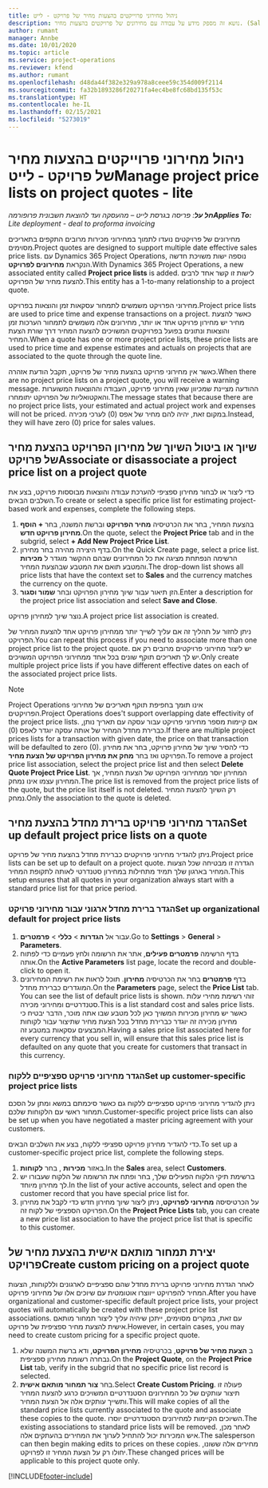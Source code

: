 ```yaml
---
title: ניהול מחירוני פרוייקטים בהצעות מחיר של פרויקט - לייט
description: נושא זה מספק מידע על עבודה עם מחירונים של פרויקטים בהצעות מחיר. (Sales)
author: rumant
manager: Annbe
ms.date: 10/01/2020
ms.topic: article
ms.service: project-operations
ms.reviewer: kfend
ms.author: rumant
ms.openlocfilehash: d48da44f382e329a978a8ceee59c354d009f2114
ms.sourcegitcommit: fa32b1893286f20271fa4ec4be8fc68bd135f53c
ms.translationtype: HT
ms.contentlocale: he-IL
ms.lasthandoff: 02/15/2021
ms.locfileid: "5273019"
---
```

# <a name="manage-project-price-lists-on-project-quotes---lite"></a><span data-ttu-id="92e14-104">ניהול מחירוני פרוייקטים בהצעות מחיר של פרויקט - לייט</span><span class="sxs-lookup"><span data-stu-id="92e14-104">Manage project price lists on project quotes - lite</span></span>

<span data-ttu-id="92e14-105">_**חל על**: פריסה בגרסת לייט – מהעסקה ועד להוצאת חשבונית פרופורמה_</span><span class="sxs-lookup"><span data-stu-id="92e14-105">_**Applies To:** Lite deployment - deal to proforma invoicing_</span></span>

<span data-ttu-id="92e14-106">מחירונים של פרויקטים נועדו לתמוך במחירוני מכירות מרובים התקפים בתאריכים מסוימים.</span><span class="sxs-lookup"><span data-stu-id="92e14-106">Project quotes are designed to support multiple date effective sales price lists.</span></span> <span data-ttu-id="92e14-107">עם Dynamics 365 Project Operations, נוספה ישות משויכת חדשה הנקראת **מחירונים לפרויקט**.</span><span class="sxs-lookup"><span data-stu-id="92e14-107">With Dynamics 365 Project Operations, a new associated entity called **Project price lists** is added.</span></span> <span data-ttu-id="92e14-108">לישות זו קשר אחד לרבים להצעת מחיר של הפרויקט.</span><span class="sxs-lookup"><span data-stu-id="92e14-108">This entity has a 1-to-many relationship to a project quote.</span></span>

<span data-ttu-id="92e14-109">מחירוני הפרויקט משמשים לתמחור עסקאות זמן והוצאות בפרויקט.</span><span class="sxs-lookup"><span data-stu-id="92e14-109">Project price lists are used to price time and expense transactions on a project.</span></span> <span data-ttu-id="92e14-110">כאשר להצעת מחיר יש מחירון פרויקט אחד או יותר, מחירונים אלה משמשים לתמחור הערכות זמן והוצאות ונתונים בפועל בפרויקטים המשויכים להצעת המחיר דרך שורת הצעת המחיר.</span><span class="sxs-lookup"><span data-stu-id="92e14-110">When a quote has one or more project price lists, these price lists are used to price time and expense estimates and actuals on projects that are associated to the quote through the quote line.</span></span>

<span data-ttu-id="92e14-111">כאשר אין מחירוני פרויקט בהצעת מחיר של פרויקט, תקבל הודעת אזהרה.</span><span class="sxs-lookup"><span data-stu-id="92e14-111">When there are no project price lists on a project quote, you will receive a warning message.</span></span> <span data-ttu-id="92e14-112">ההודעה מציינת שמכיוון שאין מחירוני פרויקט, העבודה וההוצאות המשוערות והאקטואליות של הפרויקט יתומחרו.</span><span class="sxs-lookup"><span data-stu-id="92e14-112">The message states that because there are no project price lists, your estimated and actual project work and expenses will not be priced.</span></span> <span data-ttu-id="92e14-113">במקום זאת, יהיה להם מחיר של אפס (0) לערכי מכירה.</span><span class="sxs-lookup"><span data-stu-id="92e14-113">Instead, they will have zero (0) price for sales values.</span></span>

## <a name="associate-or-disassociate-a-project-price-list-on-a-project-quote"></a><span data-ttu-id="92e14-114">שיוך או ביטול השיוך של מחירון הפרויקט בהצעת מחיר של פרויקט</span><span class="sxs-lookup"><span data-stu-id="92e14-114">Associate or disassociate a project price list on a project quote</span></span>

<span data-ttu-id="92e14-115">כדי ליצור או לבחור מחירון ספציפי להערכת עבודה והוצאות מבוססות פרויקט, בצע את השלבים הבאים.</span><span class="sxs-lookup"><span data-stu-id="92e14-115">To create or select a specific price list for estimating project-based work and expenses, complete the following steps.</span></span>

1. <span data-ttu-id="92e14-116">בהצעת המחיר, בחר את הכרטיסיה **מחיר הפרויקט** וברשת המשנה, בחר **+ הוסף מחירון פרויקט חדש**.</span><span class="sxs-lookup"><span data-stu-id="92e14-116">On the quote, select the **Project Price** tab and in the subgrid, select **+ Add New Project Price List**.</span></span>
2. <span data-ttu-id="92e14-117">בדף היצירה מהירה בחר מחירון.</span><span class="sxs-lookup"><span data-stu-id="92e14-117">On the Quick Create page, select a price list.</span></span> <span data-ttu-id="92e14-118">הרשימה הנפתחת מציגה את כל המחירונים שבהם ההקשר מוגדר ל **מכירות** והמטבע תואם את המטבע שבהצעת המחיר.</span><span class="sxs-lookup"><span data-stu-id="92e14-118">The drop-down list shows all price lists that have the context set to **Sales** and the currency matches the currency on the quote.</span></span>
4. <span data-ttu-id="92e14-119">הזן תיאור עבור שיוך מחירון הפרויקט ובחר **שמור וסגור**.</span><span class="sxs-lookup"><span data-stu-id="92e14-119">Enter a description for the project price list association and select **Save and Close**.</span></span>

<span data-ttu-id="92e14-120">נוצר שיוך למחירון פרויקט.</span><span class="sxs-lookup"><span data-stu-id="92e14-120">A project price list association is created.</span></span>

<span data-ttu-id="92e14-121">ניתן לחזור על תהליך זה אם עליך לשייך יותר ממחירון פרויקט אחד להצעת המחיר של הפרויקט.</span><span class="sxs-lookup"><span data-stu-id="92e14-121">You can repeat this process if you need to associate more than one project price list to the project quote.</span></span> <span data-ttu-id="92e14-122">יש ליצור מחירוני פרויקטים מרובים רק אם יש לך תאריכים תוקף שונים בכל אחד ממחירוני הפרויקט המשויכים.</span><span class="sxs-lookup"><span data-stu-id="92e14-122">Only create multiple project price lists if you have different effective dates on each of the associated project price lists.</span></span>

> [!NOTE]
> <span data-ttu-id="92e14-123">Project Operations אינו תומך בחפיפת תוקף תאריכים של מחירוני הפרויקטים.</span><span class="sxs-lookup"><span data-stu-id="92e14-123">Project Operations does't support overlapping date effectivity of the project price lists.</span></span> <span data-ttu-id="92e14-124">אם קיימות מספר מחירוני פרויקט עבור עסקה עם תאריך נותן, כברירת מחדל המחיר של אותה עסקה יוגדר לאפס (0).</span><span class="sxs-lookup"><span data-stu-id="92e14-124">If there are multiple project prices lists for a transaction with given date, the price on that transaction will be defaulted to zero (0).</span></span>
<span data-ttu-id="92e14-125">כדי להסיר שיוך של מחירון פרויקט, בחר את מחירון הפרויקט ואז בחר **מחק את מחירון הפרויקט של הצעת מחיר**.</span><span class="sxs-lookup"><span data-stu-id="92e14-125">To remove a project price list association, select the project price list and then select **Delete Quote Project Price List**.</span></span> <span data-ttu-id="92e14-126">המחירון יוסר ממחירוני הפרויקט של הצעת המחיר, אך המחירון עצמו אינו נמחק.</span><span class="sxs-lookup"><span data-stu-id="92e14-126">The price list is removed from the project price lists of the quote, but the price list itself is not deleted.</span></span> <span data-ttu-id="92e14-127">רק השיוך להצעת המחיר נמחק.</span><span class="sxs-lookup"><span data-stu-id="92e14-127">Only the association to the quote is deleted.</span></span>

## <a name="set-up-default-project-price-lists-on-a-quote"></a><span data-ttu-id="92e14-128">הגדר מחירוני פרויקט ברירת מחדל בהצעת מחיר</span><span class="sxs-lookup"><span data-stu-id="92e14-128">Set up default project price lists on a quote</span></span>

<span data-ttu-id="92e14-129">ניתן להגדיר מחירוני פרויקטים כברירת מחדל בהצעת מחיר של פרויקט.</span><span class="sxs-lookup"><span data-stu-id="92e14-129">Project price lists can be set up to default on a project quote.</span></span> <span data-ttu-id="92e14-130">הגדרה זו מבטיחה שכל הצעות המחיר בארגון שלך תמיד מתחילות במחירון סטנדרטי לאותה לתקופת המחיר.</span><span class="sxs-lookup"><span data-stu-id="92e14-130">This setup ensures that all quotes in your organization always start with a standard price list for that price period.</span></span>

### <a name="set-up-organizational-default-for-project-price-lists"></a><span data-ttu-id="92e14-131">הגדר ברירת מחדל ארגוני עבור מחירוני פרויקט</span><span class="sxs-lookup"><span data-stu-id="92e14-131">Set up organizational default for project price lists</span></span>

1. <span data-ttu-id="92e14-132">עבור אל **הגדרות** > **כללי** > **פרמטרים**.</span><span class="sxs-lookup"><span data-stu-id="92e14-132">Go to **Settings** > **General** > **Parameters**.</span></span>
2. <span data-ttu-id="92e14-133">בדף הרשימה **פרמטרים פעילים**, אתר את הרשומה ולחץ פעמיים כדי לפתוח אותה.</span><span class="sxs-lookup"><span data-stu-id="92e14-133">On the **Active Parameters** list page, locate the record and double-click to open it.</span></span> 
3. <span data-ttu-id="92e14-134">בדף **פרמטרים** בחר את הכרטיסיה **מחירון**. תוכל לראות את רשימת המחירונים המוגדרים כברירת מחדל.</span><span class="sxs-lookup"><span data-stu-id="92e14-134">On the **Parameters** page, select the **Price List** tab. You can see the list of default price lists is shown.</span></span> <span data-ttu-id="92e14-135">זוהי רשימת מחירי עלות סטנדרטיים ומחירוני מכירה.</span><span class="sxs-lookup"><span data-stu-id="92e14-135">This is a list standard cost and sales price lists.</span></span> <span data-ttu-id="92e14-136">כאשר יש מחירון מכירות המשויך כאן לכל מטבע שבו אתה מוכר, הדבר יבטיח כי מחירון מכירה זה יוגדר כברירת מחדל בכל הצעת מחיר שתיצור עבור לקוחות המבצעים עסקאות במטבע זה.</span><span class="sxs-lookup"><span data-stu-id="92e14-136">Having a sales price list associated here for every currency that you sell in, will ensure that this sales price list is defaulted on any quote that you create for customers that transact in this currency.</span></span>

### <a name="set-up-customer-specific-project-price-lists"></a><span data-ttu-id="92e14-137">הגדר מחירוני פרויקט ספציפיים ללקוח</span><span class="sxs-lookup"><span data-stu-id="92e14-137">Set up customer-specific project price lists</span></span>

<span data-ttu-id="92e14-138">ניתן להגדיר מחירוני פרויקט ספציפיים ללקוח גם כאשר סיכמתם במשא ומתן על הסכם תמחור ראשי עם הלקוחות שלכם.</span><span class="sxs-lookup"><span data-stu-id="92e14-138">Customer-specific project price lists can also be set up when you have negotiated a master pricing agreement with your customers.</span></span>

<span data-ttu-id="92e14-139">כדי להגדיר מחירון פרויקט ספציפי ללקוח, בצע את השלבים הבאים.</span><span class="sxs-lookup"><span data-stu-id="92e14-139">To set up a customer-specific project price list, complete the following steps.</span></span>

1. <span data-ttu-id="92e14-140">באזור **מכירות** , בחר **לקוחות**.</span><span class="sxs-lookup"><span data-stu-id="92e14-140">In the **Sales** area, select **Customers**.</span></span>
2. <span data-ttu-id="92e14-141">ברשימת תיקי הלקוח הפעילים שלך, בחר ופתח את הרשומה של הלקוח שעבורו יש לך מחירון מיוחד.</span><span class="sxs-lookup"><span data-stu-id="92e14-141">In the list of your active accounts, select and open the customer record that you have special price list for.</span></span>
3. <span data-ttu-id="92e14-142">על הכרטיסיסה **מחירוני לפרויקט**, ניתן ליצור שיוך מחירון חדש כדי לקבל את מחירון הפרויקט הספציפי של לקוח זה.</span><span class="sxs-lookup"><span data-stu-id="92e14-142">On the **Project Price Lists** tab, you can create a new price list association to have the project price list that is specific to this customer.</span></span>

## <a name="create-custom-pricing-on-a-project-quote"></a><span data-ttu-id="92e14-143">יצירת תמחור מותאם אישית בהצעת מחיר של פרויקט</span><span class="sxs-lookup"><span data-stu-id="92e14-143">Create custom pricing on a project quote</span></span>

<span data-ttu-id="92e14-144">לאחר הגדרת מחירוני פרויקט ברירת מחדל שהם ספציפיים לארגונים וללקוחות, הצעות המחיר להפרויקט ייווצרו אוטומטית עם שיוכים אלו של מחירוני פרויקט.</span><span class="sxs-lookup"><span data-stu-id="92e14-144">After you have organizational and customer-specific default project price lists, your project quotes will automatically be created with these project price list associations.</span></span> <span data-ttu-id="92e14-145">עם זאת, במקרים מסוימים, ייתכן שיהיה עליך ליצור תמחור מותאם אישית להצעת מחיר ספציפית של פרויקט.</span><span class="sxs-lookup"><span data-stu-id="92e14-145">However, in certain cases, you may need to create custom pricing for a specific project quote.</span></span> 

1. <span data-ttu-id="92e14-146">ב **הצעת מחיר של פרויקט**, בכרטיסיה **מחירון הפרויקט**, ודא ברשת המשנה שלא נבחרה רשומת מחירון ספציפית.</span><span class="sxs-lookup"><span data-stu-id="92e14-146">On the **Project Quote**, on the **Project Price List** tab, verify in the subgrid that no specific price list record is selected.</span></span>
2. <span data-ttu-id="92e14-147">בחר **צור תמחור מותאם אישית**.</span><span class="sxs-lookup"><span data-stu-id="92e14-147">Select **Create Custom Pricing**.</span></span> <span data-ttu-id="92e14-148">פעולה זו תיצור עותקים של כל המחירונים הסטנדרטיים המשויכים כרגע להצעת המחיר ותשייך עותקים אלה אל הצעת המחיר.</span><span class="sxs-lookup"><span data-stu-id="92e14-148">This will make copies of all the standard price lists currently associated to the quote and associate these copies to the quote.</span></span> <span data-ttu-id="92e14-149">השיוכים הקיימות למחירונים הסטנדרטיים יוסרו.</span><span class="sxs-lookup"><span data-stu-id="92e14-149">The existing associations to standard price lists will be removed.</span></span> <span data-ttu-id="92e14-150">לאחר מכן, איש המכירות יכול להתחיל לערוך את המחירים בהעתקים אלה.</span><span class="sxs-lookup"><span data-stu-id="92e14-150">The salesperson can then begin making edits to prices on these copies.</span></span> <span data-ttu-id="92e14-151">מחירים אלה ששונו, יחולו רק על הצעת המחיר זו לפרויקט.</span><span class="sxs-lookup"><span data-stu-id="92e14-151">These changed prices will be applicable to this project quote only.</span></span>


[!INCLUDE[footer-include](../../includes/footer-banner.md)]